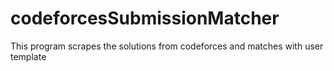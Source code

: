 # codeforcesSubmissionMatcher
This program scrapes the solutions from codeforces and matches with user template
